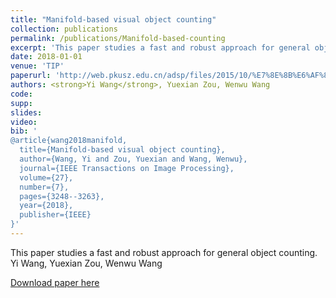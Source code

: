 ```yaml
---
title: "Manifold-based visual object counting"
collection: publications
permalink: /publications/Manifold-based-counting
excerpt: 'This paper studies a fast and robust approach for general object counting.'
date: 2018-01-01
venue: 'TIP'
paperurl: 'http://web.pkusz.edu.cn/adsp/files/2015/10/%E7%8E%8B%E6%AF%85TIP%E6%96%87%E7%AB%A0-%E6%9C%80%E7%BB%88%E7%89%88.pdf'
authors: <strong>Yi Wang</strong>, Yuexian Zou, Wenwu Wang
code:
supp:
slides:
video:
bib: '
@article{wang2018manifold,
  title={Manifold-based visual object counting},
  author={Wang, Yi and Zou, Yuexian and Wang, Wenwu},
  journal={IEEE Transactions on Image Processing},
  volume={27},
  number={7},
  pages={3248--3263},
  year={2018},
  publisher={IEEE}
}'
---
```

This paper studies a fast and robust approach for general object counting.
Yi Wang, Yuexian Zou, Wenwu Wang

[Download paper here](http://web.pkusz.edu.cn/adsp/files/2015/10/%E7%8E%8B%E6%AF%85TIP%E6%96%87%E7%AB%A0-%E6%9C%80%E7%BB%88%E7%89%88.pdf)